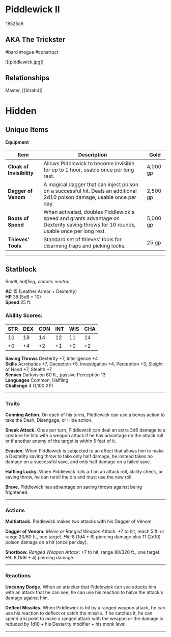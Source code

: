 # Piddlewick II

^8525c6

## AKA The Trickster
#bard #rogue #construct

![[piddlewick.jpg]]
## Relationships
Master, [[Strahd]]

# Hidden

## Unique Items
**Equipment**

| Item                    | Description                                                                                       | Gold  |
|-------------------------|---------------------------------------------------------------------------------------------------|-------|
| **Cloak of Invisibility** | Allows Piddlewick to become invisible for up to 1 hour, usable once per long rest.                | 4,000 gp |
| **Dagger of Venom**     | A magical dagger that can inject poison on a successful hit. Deals an additional 2d10 poison damage, usable once per day. | 2,500 gp |
| **Boots of Speed**      | When activated, doubles Piddlewick's speed and grants advantage on Dexterity saving throws for 10 rounds, usable once per long rest. | 5,000 gp |
| **Thieves' Tools**      | Standard set of thieves' tools for disarming traps and picking locks.                             | 25 gp  |

---

## Statblock
_Small, halfling, chaotic neutral_

**AC** 15 (Leather Armor + Dexterity)  
**HP** 38 (5d8 + 10)  
**Speed** 25 ft.

### Ability Scores:

|STR|DEX|CON|INT|WIS|CHA|
|---|---|---|---|---|---|
|10|18|14|12|11|14|
|+0|+4|+2|+1|+0|+2|

**Saving Throws** Dexterity +7, Intelligence +4  
**Skills** Acrobatics +7, Deception +5, Investigation +4, Perception +3, Sleight of Hand +7, Stealth +7  
**Senses** Darkvision 60 ft., passive Perception 13  
**Languages** Common, Halfling  
**Challenge** 4 (1,100 XP)

---

### Traits

**Cunning Action.** On each of his turns, Piddlewick can use a bonus action to take the Dash, Disengage, or Hide action.

**Sneak Attack.** Once per turn, Piddlewick can deal an extra 3d6 damage to a creature he hits with a weapon attack if he has advantage on the attack roll or if another enemy of the target is within 5 feet of it.

**Evasion.** When Piddlewick is subjected to an effect that allows him to make a Dexterity saving throw to take only half damage, he instead takes no damage on a successful save, and only half damage on a failed save.

**Halfling Lucky.** When Piddlewick rolls a 1 on an attack roll, ability check, or saving throw, he can reroll the die and must use the new roll.

**Brave.** Piddlewick has advantage on saving throws against being frightened.

---

### Actions

**Multiattack.** Piddlewick makes two attacks with his Dagger of Venom.

**Dagger of Venom.** *Melee or Ranged Weapon Attack:* +7 to hit, reach 5 ft. or range 20/60 ft., one target. *Hit:* 8 (1d4 + 6) piercing damage plus 11 (2d10) poison damage on a hit (once per day).

**Shortbow.** *Ranged Weapon Attack:* +7 to hit, range 80/320 ft., one target. *Hit:* 8 (1d6 + 4) piercing damage.

---

### Reactions

**Uncanny Dodge.** When an attacker that Piddlewick can see attacks him with an attack that he can see, he can use his reaction to halve the attack's damage against him.

**Deflect Missiles.** When Piddlewick is hit by a ranged weapon attack, he can use his reaction to deflect or catch the missile. If he catches it, he can spend a ki point to make a ranged attack with the weapon or the damage is reduced by 1d10 + his Dexterity modifier + his monk level.

---